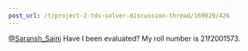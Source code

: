 ```yaml
---
post_url: /t/project-2-tds-solver-discussion-thread/169029/426
---
```

[@Saransh\_Saini](/u/saransh_saini) Have I been evaluated? My roll number is 21f2001573.